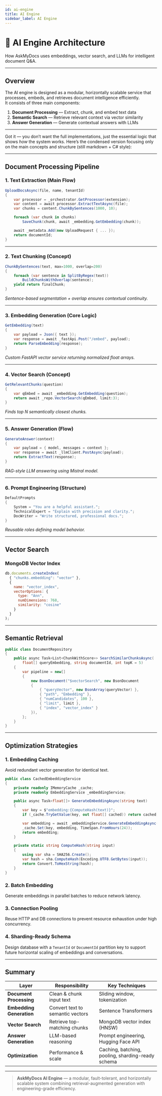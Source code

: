 ```yaml
---
id: ai-engine
title: AI Engine
sidebar_label: AI Engine
---
```


# 🤖 AI Engine Architecture

How AskMyDocs uses embeddings, vector search, and LLMs for intelligent document Q&A.

---

## Overview

The AI engine is designed as a modular, horizontally scalable service that processes, embeds, and retrieves document intelligence efficiently.  
It consists of three main components:

1. **Document Processing** — Extract, chunk, and embed text data  
2. **Semantic Search** — Retrieve relevant context via vector similarity  
3. **Answer Generation** — Generate contextual answers with LLMs

---

Got it — you don’t want the full implementations, just the essential logic that shows *how* the system works. Here’s the condensed version focusing only on the main concepts and structure (still markdown + C# style):

---
## Document Processing Pipeline

### 1. Text Extraction (Main Flow)

```csharp
UploadDocsAsync(file, name, tenantId)
{
    var processor = _orchestrator.GetProcessor(extension);
    var content = await processor.ExtractTextAsync(file);
    var chunks = content.ChunkBySentences(1000, 10);

    foreach (var chunk in chunks)
        SaveChunk(chunk, await _embedding.GetEmbedding(chunk));

    await _metadata.Add(new UploadRequest { ... });
    return documentId;
}
````

---

### 2. Text Chunking (Concept)

```csharp
ChunkBySentences(text, max=1000, overlap=200)
{
    foreach (var sentence in SplitByRegex(text))
        BuildChunksWithOverlap(sentence);
    yield return finalChunk;
}
```

*Sentence-based segmentation + overlap ensures contextual continuity.*

---

### 3. Embedding Generation (Core Logic)

```csharp
GetEmbedding(text)
{
    var payload = Json({ text });
    var response = await _fastApi.Post("/embed", payload);
    return ParseEmbedding(response);
}
```

*Custom FastAPI vector service returning normalized float arrays.*

---

### 4. Vector Search (Concept)

```csharp
GetRelevantChunks(question)
{
    var qEmbed = await _embedding.GetEmbedding(question);
    return await _repo.VectorSearch(qEmbed, limit:3);
}
```

*Finds top N semantically closest chunks.*

---

### 5. Answer Generation (Flow)

```csharp
GenerateAnswer(context)
{
    var payload = { model, messages = context };
    var response = await _llmClient.PostAsync(payload);
    return ExtractText(response);
}
```

*RAG-style LLM answering using Mistral model.*

---

### 6. Prompt Engineering (Structure)

```csharp
DefaultPrompts
{
    System = "You are a helpful assistant.";
    TechnicalExpert = "Explain with precision and clarity.";
    DocWriter = "Write structured, professional docs.";
}
```

*Reusable roles defining model behavior.*

---

## Vector Search

### MongoDB Vector Index

```javascript
db.documents.createIndex(
  { "chunks.embedding": "vector" },
  {
    name: "vector_index",
    vectorOptions: {
      type: "Ann",
      numDimensions: 768,
      similarity: "cosine"
    }
  }
);
```

---

## Semantic Retrieval

```csharp
public class DocumentRepository
{
    public async Task<List<ChunkWithScore>> SearchSimilarChunksAsync(
        float[] queryEmbedding, string documentId, int topK = 5)
    {
        var pipeline = new[]
        {
            new BsonDocument("$vectorSearch", new BsonDocument
            {
                { "queryVector", new BsonArray(queryVector) },
                { "path", "Embedding" },
                { "numCandidates", 100 },
                { "limit", limit },
                { "index", "vector_index" }
            }),
        };
    }
}
```

---

## Optimization Strategies

### 1. **Embedding Caching**

Avoid redundant vector generation for identical text.

```csharp
public class CachedEmbeddingService
{
    private readonly IMemoryCache _cache;
    private readonly EmbeddingService _embeddingService;

    public async Task<float[]> GenerateEmbeddingAsync(string text)
    {
        var key = $"embedding:{ComputeHash(text)}";
        if (_cache.TryGetValue(key, out float[] cached)) return cached;

        var embedding = await _embeddingService.GenerateEmbeddingAsync(text);
        _cache.Set(key, embedding, TimeSpan.FromHours(24));
        return embedding;
    }

    private static string ComputeHash(string input)
    {
        using var sha = SHA256.Create();
        var hash = sha.ComputeHash(Encoding.UTF8.GetBytes(input));
        return Convert.ToHexString(hash);
    }
}
```

### 2. **Batch Embedding**
Generate embeddings in parallel batches to reduce network latency.

### 3. **Connection Pooling**
Reuse HTTP and DB connections to prevent resource exhaustion under high concurrency.

### 4. **Sharding-Ready Schema**
Design database with a `TenantId` or `DocumentId` partition key to support future horizontal scaling of embeddings and conversations.

---

## Summary

| Layer                    | Responsibility                   | Key Techniques                                    |
| ------------------------ | -------------------------------- | ------------------------------------------------- |
| **Document Processing**  | Clean & chunk input text         | Sliding window, tokenization                      |
| **Embedding Generation** | Convert text to semantic vectors | Sentence Transformers                             |
| **Vector Search**        | Retrieve top-matching chunks     | MongoDB vector index (HNSW)                       |
| **Answer Generation**    | LLM-based reasoning              | Prompt engineering, Hugging Face API              |
| **Optimization**         | Performance & scale              | Caching, batching, pooling, sharding-ready schema |

---

> **AskMyDocs AI Engine** — a modular, fault-tolerant, and horizontally scalable system combining retrieval-augmented generation with engineering-grade efficiency.

